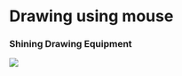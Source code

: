 # Drawing using mouse
### Shining Drawing Equipment
![](https://gifyu.com/images/drawing_mouse.gif)
